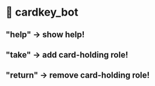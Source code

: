 # 🤖 cardkey_bot
## "help"   -> show help!
## "take"   -> add card-holding role!
## "return" -> remove card-holding role!
